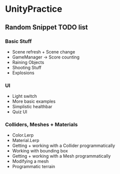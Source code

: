 # UnityPractice

## Random Snippet TODO list

### Basic Stuff

* Scene refresh + Scene change
* GameManager -> Score counting
* Raining Objects
* Shooting Stuff
* Explosions

### UI

* Light switch
* More basic examples
* Simplistic healthbar
* Quiz UI


### Colliders, Meshes + Materials

* Color.Lerp
* Material.Lerp
* Getting + working with a Collider programmatically
* Working with bounding box
* Getting + working with a Mesh programmatically
* Modifying a mesh
* Programmatic terrain

